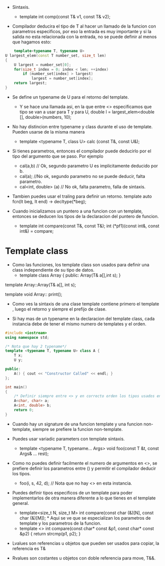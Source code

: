 * Sintaxis.
    * template <typename T> int comp(const T& v1, const T& v2);

* Compilador deducira el tipo de T al hacer un llamado de la funcion con parametros especificos, por eso la entrada es muy importante y si la salida no esta relacionada con la entrada, no se puede definir al menos que hagamos esto:

``` cpp
    template<typename T, typename U>
U largest_elem(const T number_set, size_t len)
{
    U largest = number_set[0];
    for(size_t index = 0; index < len; ++index)
        if (number_set[index] > largest)
            largest = number_set[index];
    return largest;
}
```

* Se define un typename de U para el retorno del template.
    * Y se hace una llamada asi, en la que entre <> especificamos que tipo se van a usar para T y para U, double l = largest_elem<double [], double>(numbers, 10);

* No hay distincion entre typename y class durante el uso de template. Pueden usarse de la misma manera
    * template <typename T, class U> calc (const T&, const U&);

* Si tienes parametros, entonces el compilador puede deducirlo por el tipo del argumento que se paso. Por ejemplo
    * cal<int>(a,b) // Ok, segundo parametro U es implicitamente deducido por b.
    * cal<int>(a); //No ok, segundo parametro no se puede deducir, falta parametro.
    * cal<int, double> (a) // No ok, falta parametro, falla de sintaxis.

* Tambien puedes usar el traling para definir un retorno.
    template <typename It> auto fcn(It beg, It end) -> decltype(*beg);

* Cuando inicializamos un puntero a una funcion con un template, entonces se deducen los tipos de la declaracion del puntero de funcion.
    * template <typename T> int compare(const T&, const T&);
        int (*pf1)(const int&, const int&) = compare;

# Template class
* Como las funciones, los template class son usados para definir una class independiente de su tipo de datos.
    * template<typename T> class Array
    {
        public:
            Array(T& a[],int s);
    }

template <typename T> Array<T>::Array(T& a[], int s);

template <typename T> void Array<T>:: print();

* Como ves la sintaxis de una clase template contiene primero el template <typename T>, luego el retorno y siempre el prefijo de clase<T>.

* Si hay mas de un typename en la declaracion del template class, cada instancia debe de tener el mismo numero de templates y el orden.

``` cpp
#include <iostream>
using namespace std;

/* Nota que hay 2 typename*/
template <typename T, typename U> class A {
	T x;
	U y;

public:
	A() { cout << "Constructor Called" << endl; }
};

int main()
{
    /* Definir siempre entre <> y en correcto orden los tipos usados en esa instancia. */
	A<char, char> a;
	A<int, double> b;
	return 0;
}
```
* Cuando hay un signature de una funcion template y una funcion non-template, siempre se prefiere la funcion non-template.

* Puedes usar variadic parameters con template sintaxis.
    * template <typename T, typename... Args>
        void foo(const T &t, const Args& ... rest);
* Como no puedes definir facilmente el numero de argumentos en <>, se prefiere definir los parametros entre () y permitir el compilador deducir los tipos.
    * foo(i, s, 42, d); // Nota que no hay <> en esta instancia.
* Puedes definir tipos especificos de un template para poder implementarlos de otra manera diferente a lo que tienes en el template general.
    * template<size_t N, size_t M>
        int compare(const char (&)[N], const char (&)[M]);
            * Aqui se ve que se especializan los parametros de template y los parametros de la funcion.
    * template <>
        int compare(const char* const &p1, const char* const &p2)
        {
        return strcmp(p1, p2);
        }

* Lvalues son referencias u objetos que pueden ser usados para copiar, la referencia es T&
* Rvalues son costantes u objetos con doble referencia para move, T&&.



